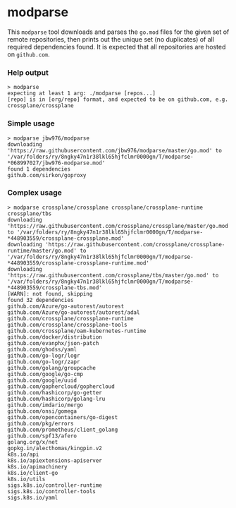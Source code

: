 # modparse

This `modparse` tool downloads and parses the `go.mod` files for the given set
of remote repositories, then prints out the unique set (no duplicates) of all
required dependencies found. It is expected that all repositories are hosted on
`github.com`.

### Help output

```console
> modparse
expecting at least 1 arg: ./modparse [repos...]
[repo] is in [org/repo] format, and expected to be on github.com, e.g. crossplane/crossplane
```

### Simple usage

```console
> modparse jbw976/modparse
downloading 'https://raw.githubusercontent.com/jbw976/modparse/master/go.mod' to '/var/folders/ry/8ngky47n1r38lkl65hjfclmr0000gn/T/modparse-*068997027/jbw976-modparse.mod'
found 1 dependencies
github.com/sirkon/goproxy
```

### Complex usage

```console
> modparse crossplane/crossplane crossplane/crossplane-runtime crossplane/tbs
downloading 'https://raw.githubusercontent.com/crossplane/crossplane/master/go.mod' to '/var/folders/ry/8ngky47n1r38lkl65hjfclmr0000gn/T/modparse-*448903559/crossplane-crossplane.mod'
downloading 'https://raw.githubusercontent.com/crossplane/crossplane-runtime/master/go.mod' to '/var/folders/ry/8ngky47n1r38lkl65hjfclmr0000gn/T/modparse-*448903559/crossplane-crossplane-runtime.mod'
downloading 'https://raw.githubusercontent.com/crossplane/tbs/master/go.mod' to '/var/folders/ry/8ngky47n1r38lkl65hjfclmr0000gn/T/modparse-*448903559/crossplane-tbs.mod'
[WARN]: not found, skipping
found 32 dependencies
github.com/Azure/go-autorest/autorest
github.com/Azure/go-autorest/autorest/adal
github.com/crossplane/crossplane-runtime
github.com/crossplane/crossplane-tools
github.com/crossplane/oam-kubernetes-runtime
github.com/docker/distribution
github.com/evanphx/json-patch
github.com/ghodss/yaml
github.com/go-logr/logr
github.com/go-logr/zapr
github.com/golang/groupcache
github.com/google/go-cmp
github.com/google/uuid
github.com/gophercloud/gophercloud
github.com/hashicorp/go-getter
github.com/hashicorp/golang-lru
github.com/imdario/mergo
github.com/onsi/gomega
github.com/opencontainers/go-digest
github.com/pkg/errors
github.com/prometheus/client_golang
github.com/spf13/afero
golang.org/x/net
gopkg.in/alecthomas/kingpin.v2
k8s.io/api
k8s.io/apiextensions-apiserver
k8s.io/apimachinery
k8s.io/client-go
k8s.io/utils
sigs.k8s.io/controller-runtime
sigs.k8s.io/controller-tools
sigs.k8s.io/yaml
```
